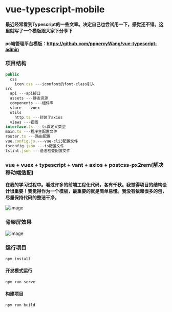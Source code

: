 # vue-typescript-mobile


**最近经常看到Typescript的一些文章。决定自己也尝试用一下，感觉还不错。这里就写了一个模板跟大家下分享下**

#### pc端管理平台模板：https://github.com/pppercyWang/vue-typescript-admin

### 项目结构
```javascript
public
  css
    icon.css ---iconfont的font-class引入
src 
  api ---api接口
  assets ---静态资源
  components ---组件库
  store ---vuex
  utils
    http.ts ---封装了axios
  views ---视图
interface.ts ---ts自定义类型
main.ts ---程序主配置文件
router.ts ---路由配置
vue.config.js ---vue-cli3配置文件
tsconfig.json ---ts配置文件
tslint.json ---语法检查配置文件
```
### vue + vuex + typescript + vant + axios + postcss-px2rem(解决移动端适配) 

 **在我的学习过程中。看过许多的前端工程化代码，各有千秋。我觉得项目的结构设计很重要！我觉得作为一个模板，最重要的就是简单易懂。我没有依赖很多的包，尽量保持代码的整洁干净。**

 
 

![image](https://github.com/pppercyWang/vue-typescript-mobile/blob/master/public/img/20190718143117.png)

### 骨架屏效果
![image](https://github.com/pppercyWang/vue-typescript-mobile/blob/master/public/img/demo.gif)

### 运行项目
```
npm install
```

#### 开发模式运行
```
npm run serve
```

#### 构建项目
```
npm run build
```

